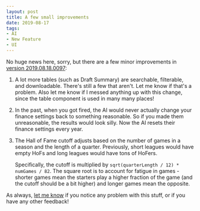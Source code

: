 ```yaml
---
layout: post
title: A few small improvements
date: 2019-08-17
tags:
- AI
- New Feature
- UI
---
```


No huge news here, sorry, but there are a few minor improvements in [version 2019.08.18.0097](/manual/faq/#latest-version):

1. A lot more tables (such as Draft Summary) are searchable, filterable, and downloadable. There's still a few that aren't. Let me know if that's a problem. Also let me know if I messed anything up with this change, since the table component is used in many many places!

2. In the past, when you got fired, the AI would never actually change your finance settings back to something reasonable. So if you made them unreasonable, the results would look silly. Now the AI resets their finance settings every year.

3. The Hall of Fame cutoff adjusts based on the number of games in a season and the length of a quarter. Previously, short leagues would have empty HoFs and long leagues would have tons of HoFers.

   Specifically, the cutoff is multiplied by `sqrt(quarterLength / 12) * numGames / 82`. The square root is to account for fatigue in games - shorter games mean the starters play a higher fraction of the game (and the cutoff should be a bit higher) and longer games mean the opposite.

As always, [let me know](/contact/) if you notice any problem with this stuff, or if you have any other feedback!